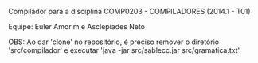 Compilador para a disciplina COMP0203 -  COMPILADORES (2014.1 - T01)

Equipe: Euler Amorim e Asclepíades Neto

OBS: Ao dar 'clone' no repositório, é preciso remover o diretório 'src/compilador' e executar 'java -jar src/sablecc.jar src/gramatica.txt'
